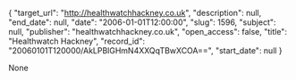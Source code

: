 {
  "target_url": "http://healthwatchhackney.co.uk", 
  "description": null, 
  "end_date": null, 
  "date": "2006-01-01T12:00:00", 
  "slug": 1596, 
  "subject": null, 
  "publisher": "healthwatchhackney.co.uk", 
  "open_access": false, 
  "title": "Healthwatch Hackney", 
  "record_id": "20060101T120000/AkLPBlGHmN4XXQqTBwXCOA==", 
  "start_date": null
}

None